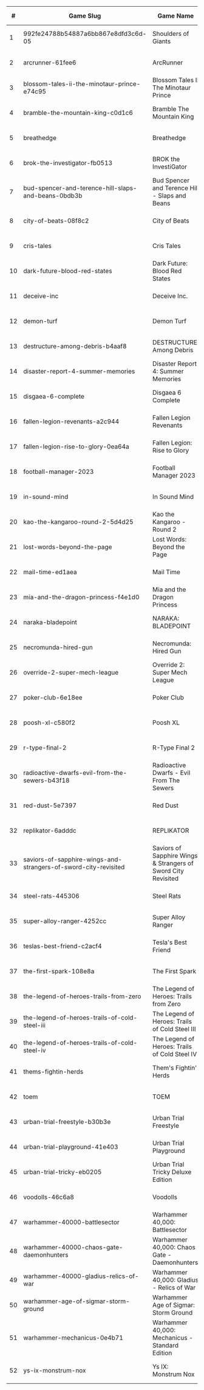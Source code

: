 |#|Game Slug|Game Name|Base Price|Discount (%)|Starts|Ends|
|---|---|---|---|---|---|---|
|1|992fe24788b54887a6bb867e8dfd3c6d-05|Shoulders of Giants|15,99€|35|2023-05-09 13h|2023-05-16 13h|
|2|arcrunner-61fee6|ArcRunner|17,99€|10|2023-04-27 11h|2023-05-04 11h|
|3|blossom-tales-ii-the-minotaur-prince-e74c95|Blossom Tales II The Minotaur Prince|12,49€|30|2023-05-08 14h|2023-05-15 14h|
|4|bramble-the-mountain-king-c0d1c6|Bramble The Mountain King|31,39€|10|2023-04-27 13h|2023-05-10 13h|
|5|breathedge|Breathedge|24,99€|100|2023-04-27 15h|2023-05-04 15h|
|6|brok-the-investigator-fb0513|BROK the InvestiGator|17,99€|25|2023-05-04 14h|2023-05-11 14h|
|7|bud-spencer-and-terence-hill-slaps-and-beans-0bdb3b|Bud Spencer and Terence Hill - Slaps and Beans|19,98€|85|2023-06-16 04h|2023-08-02 04h|
|8|city-of-beats-08f8c2|City of Beats|19,99€|20|2023-05-01 13h|2023-05-08 13h|
|9|cris-tales|Cris Tales|39,99€|80|2023-04-28 14h|2023-05-12 14h|
|10|dark-future-blood-red-states|Dark Future: Blood Red States|19,99€|90|2023-05-25 15h|2023-06-01 15h|
|11|deceive-inc|Deceive Inc.|19,99€|20|2023-04-27 13h|2023-05-01 13h|
|12|demon-turf|Demon Turf|21,99€|50|2023-05-08 14h|2023-05-15 14h|
|13|destructure-among-debris-b4aaf8|DESTRUCTURE: Among Debris|7,19€|20|2023-04-27 13h|2023-05-11 13h|
|14|disaster-report-4-summer-memories|Disaster Report 4: Summer Memories|59,99€|60|2023-04-27 23h|2023-05-11 23h|
|15|disgaea-6-complete|Disgaea 6 Complete|59,99€|20|2023-04-27 23h|2023-05-11 23h|
|16|fallen-legion-revenants-a2c944|Fallen Legion Revenants|39,99€|20|2023-04-27 23h|2023-05-11 23h|
|17|fallen-legion-rise-to-glory-0ea64a|Fallen Legion: Rise to Glory|29,99€|20|2023-04-27 23h|2023-05-11 23h|
|18|football-manager-2023|Football Manager 2023|59,99€|40|2023-05-15 16h|2023-05-22 16h|
|19|in-sound-mind|In Sound Mind|34,99€|85|2023-04-28 14h|2023-05-12 14h|
|20|kao-the-kangaroo-round-2-5d4d25|Kao the Kangaroo - Round 2|1,99€|50|2023-05-04 15h|2023-05-11 15h|
|21|lost-words-beyond-the-page|Lost Words: Beyond the Page|14,99€|85|2023-04-28 14h|2023-05-12 14h|
|22|mail-time-ed1aea|Mail Time|19,99€|20|2023-04-27 16h|2023-05-04 16h|
|23|mia-and-the-dragon-princess-f4e1d0|Mia and the Dragon Princess|11,69€|10|2023-05-04 11h|2023-05-10 11h|
|24|naraka-bladepoint|NARAKA: BLADEPOINT|19,99€|50|2023-04-26 16h|2023-05-02 16h|
|25|necromunda-hired-gun|Necromunda: Hired Gun|39,99€|60|2023-05-25 15h|2023-06-01 15h|
|26|override-2-super-mech-league|Override 2: Super Mech League|29,99€|80|2023-04-28 14h|2023-05-12 14h|
|27|poker-club-6e18ee|Poker Club|19,99€|100|2023-04-27 15h|2023-05-04 15h|
|28|poosh-xl-c580f2|Poosh XL|4,49€|40|2023-05-08 11h|2023-05-22 11h|
|29|r-type-final-2|R-Type Final 2|39,99€|40|2023-04-27 23h|2023-05-11 23h|
|30|radioactive-dwarfs-evil-from-the-sewers-b43f18|Radioactive Dwarfs - Evil From The Sewers|3,99€|55|2023-05-01 13h|2023-05-08 13h|
|31|red-dust-5e7397|Red Dust|4,49€|55|2023-05-01 13h|2024-04-08 13h|
|32|replikator-6adddc|REPLIKATOR|9,99€|40|2023-05-01 13h|2023-05-08 13h|
|33|saviors-of-sapphire-wings-and-strangers-of-sword-city-revisited|Saviors of Sapphire Wings & Strangers of Sword City Revisited|49,99€|50|2023-04-27 23h|2023-05-11 23h|
|34|steel-rats-445306|Steel Rats|9,99€|90|2023-05-04 15h|2023-05-11 15h|
|35|super-alloy-ranger-4252cc|Super Alloy Ranger|8,99€|10|2023-04-28 13h|2023-05-04 13h|
|36|teslas-best-friend-c2acf4|Tesla's Best Friend|4,49€|20|2023-04-27 16h|2023-05-11 16h|
|37|the-first-spark-108e8a|The First Spark|3,59€|30|2023-04-27 16h|2023-05-11 16h|
|38|the-legend-of-heroes-trails-from-zero|The Legend of Heroes: Trails from Zero|39,99€|20|2023-04-27 23h|2023-05-11 23h|
|39|the-legend-of-heroes-trails-of-cold-steel-iii|The Legend of Heroes: Trails of Cold Steel III|59,99€|60|2023-04-27 23h|2023-05-11 23h|
|40|the-legend-of-heroes-trails-of-cold-steel-iv|The Legend of Heroes: Trails of Cold Steel IV|59,99€|40|2023-04-27 23h|2023-05-11 23h|
|41|thems-fightin-herds|Them's Fightin' Herds|19,99€|50|2023-04-28 14h|2023-05-12 14h|
|42|toem|TOEM|15,99€|70|2023-09-11 16h|2023-09-24 16h|
|43|urban-trial-freestyle-b30b3e|Urban Trial Freestyle|6,99€|90|2023-05-04 15h|2023-05-11 15h|
|44|urban-trial-playground-41e403|Urban Trial Playground|6,99€|85|2023-05-04 15h|2023-05-11 15h|
|45|urban-trial-tricky-eb0205|Urban Trial Tricky Deluxe Edition|19,99€|70|2023-05-04 15h|2023-05-11 15h|
|46|voodolls-46c6a8|Voodolls|17,99€|20|2023-05-11 15h|2023-05-25 15h|
|47|warhammer-40000-battlesector|Warhammer 40,000: Battlesector|31,99€|45|2023-05-25 15h|2023-06-01 15h|
|48|warhammer-40000-chaos-gate-daemonhunters|Warhammer 40,000: Chaos Gate - Daemonhunters|44,99€|50|2023-05-25 15h|2023-06-01 15h|
|49|warhammer-40000-gladius-relics-of-war|Warhammer 40,000: Gladius - Relics of War|31,99€|90|2023-05-25 15h|2023-06-01 15h|
|50|warhammer-age-of-sigmar-storm-ground|Warhammer Age of Sigmar: Storm Ground|19,99€|50|2023-05-25 15h|2023-06-01 15h|
|51|warhammer-mechanicus-0e4b71|Warhammer 40,000: Mechanicus - Standard Edition|29,99€|84|2023-05-25 15h|2023-06-01 15h|
|52|ys-ix-monstrum-nox|Ys IX: Monstrum Nox|59,99€|30|2023-04-27 23h|2023-05-11 23h|
